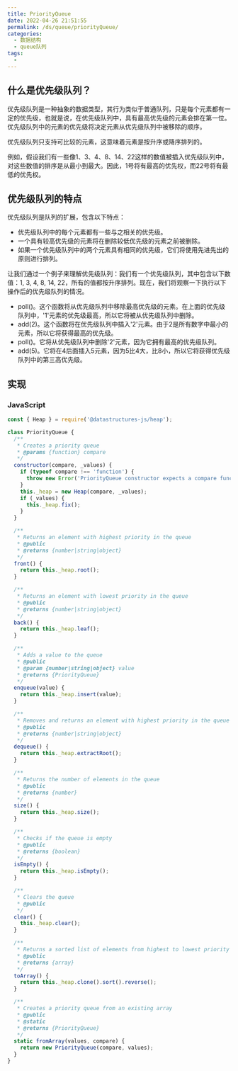```yaml
---
title: PriorityQueue
date: 2022-04-26 21:51:55
permalink: /ds/queue/priorityQueue/
categories:
  - 数据结构
  - queue队列
tags:
  - 
---
```


## 什么是优先级队列？

优先级队列是一种抽象的数据类型，其行为类似于普通队列，只是每个元素都有一定的优先级，也就是说，在优先级队列中，具有最高优先级的元素会排在第一位。优先级队列中的元素的优先级将决定元素从优先级队列中被移除的顺序。

优先级队列只支持可比较的元素，这意味着元素是按升序或降序排列的。

例如，假设我们有一些像1、3、4、8、14、22这样的数值被插入优先级队列中，对这些数值的排序是从最小到最大。因此，1号将有最高的优先权，而22号将有最低的优先权。

## 优先级队列的特点

优先级队列是队列的扩展，包含以下特点：

- 优先级队列中的每个元素都有一些与之相关的优先级。
- 一个具有较高优先级的元素将在删除较低优先级的元素之前被删除。
- 如果一个优先级队列中的两个元素具有相同的优先级，它们将使用先进先出的原则进行排列。

让我们通过一个例子来理解优先级队列：我们有一个优先级队列，其中包含以下数值：1, 3, 4, 8, 14, 22，所有的值都按升序排列。现在，我们将观察一下执行以下操作后的优先级队列的情况。

- poll()。这个函数将从优先级队列中移除最高优先级的元素。在上面的优先级队列中，'1'元素的优先级最高，所以它将被从优先级队列中删除。
- add(2)。这个函数将在优先级队列中插入'2'元素。由于2是所有数字中最小的元素，所以它将获得最高的优先级。
- poll()。它将从优先级队列中删除'2'元素，因为它拥有最高的优先级队列。
- add(5)。它将在4后面插入5元素，因为5比4大，比8小，所以它将获得优先级队列中的第三高优先级。

## 实现

### JavaScript

```js
const { Heap } = require('@datastructures-js/heap');

class PriorityQueue {
  /**
   * Creates a priority queue
   * @params {function} compare
   */
  constructor(compare, _values) {
    if (typeof compare !== 'function') {
      throw new Error('PriorityQueue constructor expects a compare function');
    }
    this._heap = new Heap(compare, _values);
    if (_values) {
      this._heap.fix();
    }
  }

  /**
   * Returns an element with highest priority in the queue
   * @public
   * @returns {number|string|object}
   */
  front() {
    return this._heap.root();
  }

  /**
   * Returns an element with lowest priority in the queue
   * @public
   * @returns {number|string|object}
   */
  back() {
    return this._heap.leaf();
  }

  /**
   * Adds a value to the queue
   * @public
   * @param {number|string|object} value
   * @returns {PriorityQueue}
   */
  enqueue(value) {
    return this._heap.insert(value);
  }

  /**
   * Removes and returns an element with highest priority in the queue
   * @public
   * @returns {number|string|object}
   */
  dequeue() {
    return this._heap.extractRoot();
  }

  /**
   * Returns the number of elements in the queue
   * @public
   * @returns {number}
   */
  size() {
    return this._heap.size();
  }

  /**
   * Checks if the queue is empty
   * @public
   * @returns {boolean}
   */
  isEmpty() {
    return this._heap.isEmpty();
  }

  /**
   * Clears the queue
   * @public
   */
  clear() {
    this._heap.clear();
  }

  /**
   * Returns a sorted list of elements from highest to lowest priority
   * @public
   * @returns {array}
   */
  toArray() {
    return this._heap.clone().sort().reverse();
  }

  /**
   * Creates a priority queue from an existing array
   * @public
   * @static
   * @returns {PriorityQueue}
   */
  static fromArray(values, compare) {
    return new PriorityQueue(compare, values);
  }
}
```
